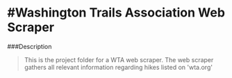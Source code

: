 #Washington Trails Association Web Scraper
==========================================
###Description
> This is the project folder for a WTA web scraper.
> The web scraper gathers all relevant information regarding hikes listed on 'wta.org'
